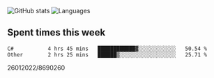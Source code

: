 ![GitHub stats](https://github-readme-stats.vercel.app/api?username=emipa606&theme=github_dark&show_icons=true) 
![Languages](https://github-readme-stats.vercel.app/api/top-langs/?username=emipa606&theme=github_dark&layout=compact)

## Spent times this week
<!--START_SECTION:waka-->

```text
C#           4 hrs 45 mins   ████████████▓░░░░░░░░░░░░   50.54 %
Other        2 hrs 25 mins   ██████▒░░░░░░░░░░░░░░░░░░   25.71 %
```

<!--END_SECTION:waka-->


26012022/8690260
